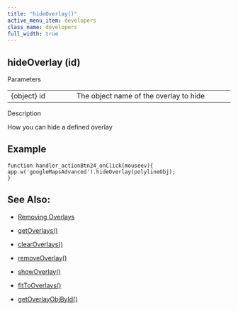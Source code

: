 ```yaml
---
title: "hideOverlay()"
active_menu_item: developers
class_name: developers
full_width: true
---
```



## hideOverlay (id)

Parameters

<table>
<tr>
<td width="169">
{object} id

</td>
<td width="17">
</td>
<td width="694">
The object name of the overlay to hide

</td>
</tr>
</table>

Description

How you can hide a defined overlay

## Example

    function handler_actionBtn24_onClick(mouseev){
    app.w('googleMapsAdvanced').hideOverlay(polylineObj);
    }
   

## See Also:

 - [Removing Overlays](../../../../product-guide/advanced-important-widgets/google-v3-maps-widget/working-with-overlays/removing-overlays)

 - [getOverlays()](getoverlays)

 - [clearOverlays()](clearoverlays)

 - [removeOverlay()](removeoverlay)

 - [showOverlay()](showoverlayid)

 - [fitToOverlays()](fittooverlays)

 - [getOverlayObjById()](getoverlayobjbyidid)

